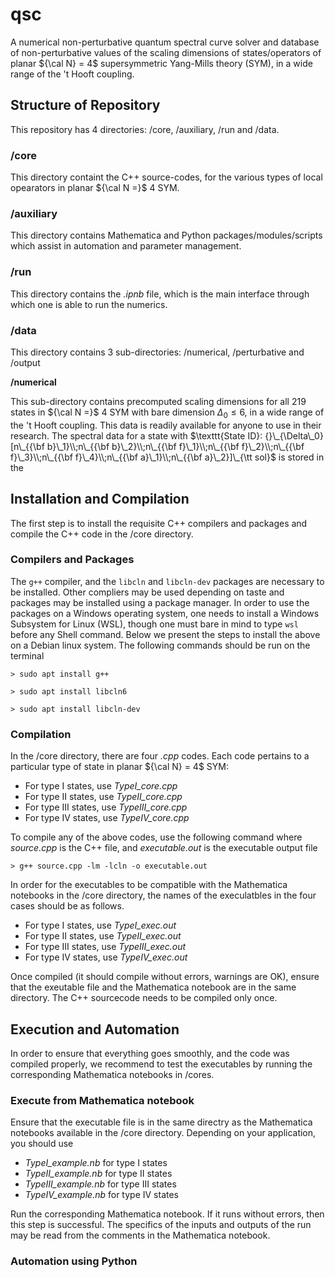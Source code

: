 # qsc
A numerical non-perturbative quantum spectral curve solver and database of non-perturbative values of the scaling dimensions of states/operators of planar ${\cal N} = 4$ supersymmetric Yang-Mills theory (SYM), in a wide range of the 't Hooft coupling.

## Structure of Repository

This repository has 4 directories: /core, /auxiliary, /run and /data. 

### /core

This directory containt the C++ source-codes, for the various types of local opearators in planar ${\cal N =}$ 4 SYM.

### /auxiliary

This directory contains Mathematica and Python packages/modules/scripts which assist in automation and parameter management.

### /run

This directory contains the *.ipnb* file, which is the main interface through which one is able to run the numerics.

### /data

This directory contains 3 sub-directories: /numerical, /perturbative and /output

**/numerical**

This sub-directory contains precomputed scaling dimensions for all 219 states in ${\cal N =}$ 4 SYM with bare dimension $\Delta_0 \leq 6$, in a wide range of the 't Hooft coupling. This data is readily available for anyone to use in their research. The spectral data for a state with $\texttt{State ID}:    {}\_{\Delta\_0}[n\_{{\bf b}\_1}\\;n\_{{\bf b}\_2}\\;n\_{{\bf f}\_1}\\;n\_{{\bf f}\_2}\\;n\_{{\bf f}\_3}\\;n\_{{\bf f}\_4}\\;n\_{{\bf a}\_1}\\;n\_{{\bf a}\_2}]\_{\tt sol}$ is stored in the 

 
## Installation and Compilation

The first step is to install the requisite C++ compilers and packages and compile the C++ code in the /core directory.

### Compilers and Packages

The `g++` compiler, and the `libcln` and `libcln-dev` packages are necessary to be installed. Other compliers may be used depending on taste and packages may be installed using a package manager. 
In order to use the packages on a Windows operating system, one needs to install a Windows Subsystem for Linux (WSL), though one must bare in mind to type `wsl` before any Shell command. Below we present the steps to install the above on a Debian linux system. The following commands should be run on the terminal 

`> sudo apt install g++`

`> sudo apt install libcln6 `

`> sudo apt install libcln-dev`

### Compilation

In the /core directory, there are four *.cpp* codes. Each code pertains to a particular type of state in planar ${\cal N} = 4$ SYM:

- For type I states, use *TypeI_core.cpp*
- For type II states, use *TypeII_core.cpp*
- For type III states, use *TypeIII_core.cpp*
- For type IV states, use *TypeIV_core.cpp*

To compile any of the above codes, use the following command where *source.cpp* is the C++ file, and *executable.out* is the executable output file

`> g++ source.cpp -lm -lcln -o executable.out`

In order for the executables to be compatible with the Mathematica notebooks in the /core directory, the names of the execulatbles in the four cases should be as follows.

- For type I states, use *TypeI_exec.out*
- For type II states, use *TypeII_exec.out*
- For type III states, use *TypeIII_exec.out*
- For type IV states, use *TypeIV_exec.out*

Once compiled (it should compile without errors, warnings are OK), ensure that the exeutable file and the Mathematica notebook are in the same directory. The C++ sourcecode needs to be compiled only once. 

## Execution and Automation

In order to ensure that everything goes smoothly, and the code was compiled properly, we recommend to test the executables by running the corresponding Mathematica notebooks in /cores. 

### Execute from Mathematica notebook

Ensure that the executable file is in the same directry as the Mathematica notebooks available in the /core directory. Depending on your application, you should use

- *TypeI_example.nb* for type I states
- *TypeII_example.nb* for type II states
- *TypeIII_example.nb* for type III states
- *TypeIV_example.nb* for type IV states

Run the corresponding Mathematica notebook. If it runs without errors, then this step is successful. The specifics of the inputs and outputs of the run may be read from the comments in the Mathematica notebook.

### Automation using Python
